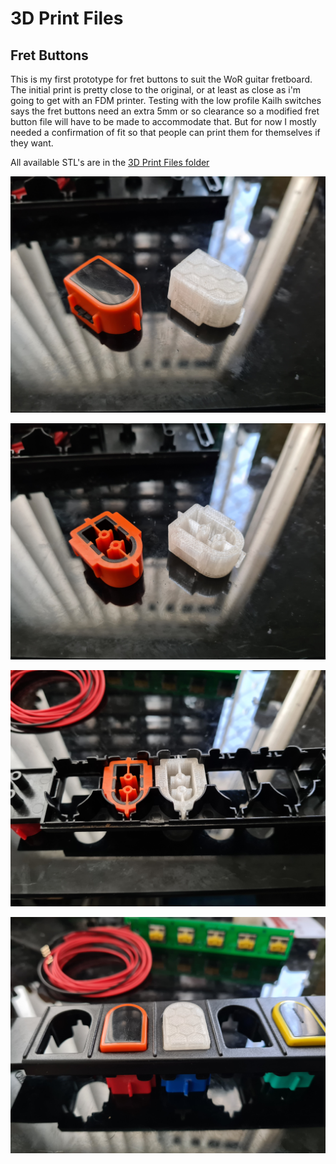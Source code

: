 # 3D Print Files

## Fret Buttons

This is my first prototype for fret buttons to suit the WoR guitar fretboard. The initial print is pretty close to the original, or at least as close as i'm going to get with an FDM printer. Testing with the low profile Kailh switches says the fret buttons need an extra 5mm or so clearance so a modified fret button file will have to be made to accommodate that. But for now I mostly needed a confirmation of fit so that people can print them for themselves if they want.

All available STL's are in the [3D Print Files folder](../tree/hardware/3d%20Print%20Files)

![Image of 3d printed fret proto](/images/Printed_Fret_1.jpg)

![Image of 3d printed fret proto](/images/Printed_Fret_2.jpg)

![Image of 3d printed fret proto](/images/Printed_Fret_3.jpg)

![Image of 3d printed fret proto](/images/Printed_Fret_4.jpg)
